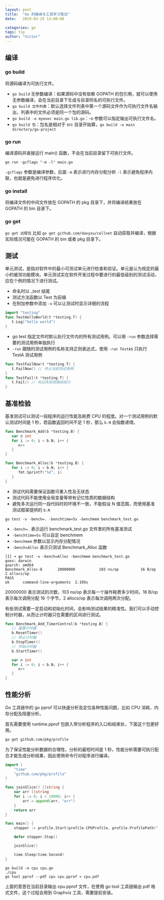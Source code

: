```yaml
---
layout: post
title:  "Go 的编译与工具学习笔记"
date:   2019-03-25 13:00:00

categories: go
tags: tip
author: "Victor"
---
```


## 编译

### go build
将源码编译为可执行文件。

* `go build` 无参数编译：如果源码中没有依赖 GOPATH 的包引用，就可以使用无参数编译，会在当前目录下生成与目录同名的可执行文件。
* `go build 文件列表`：默认选择文件列表中第一个源码文件作为可执行文件名输出，列表中的文件必须是同一个包的源码。
* `go build -o myexec main.go lib.go`：-o 参数可以指定输出可执行文件名。
* `go build 包`：包名是相对于 src 目录开始算，`go build -o main directory/go-project`

### go run
编译源码并直接运行 main() 函数，不会在当前目录留下可执行文件。

```
go run -gcflags "-m -l" main.go
```

`-gcflags` 参数是编译参数，后面 `-m` 表示进行内存分配分析 `-l` 表示避免程序内联，也就是避免进行程序优化。

### go install
将编译文件的中间文件放在 GOPATH 的 pkg 目录下，并将编译结果放在 GOPATH 的 bin 目录下。

### go get
`go get 远程包` 比如 `go get github.com/davyxu/cellnet` 自动获取并编译，根据实际情况可能在 GOPATH 的 bin 或者 pkg 目录下。

## 测试

单元测试，是指对软件中的最小可测试单元进行检查和验证。单元是认为规定的最小的被测功能模块。单元测试实在软件开发过程中要进行的最低级别的测试活动，应在个例的情况下进行测试。

* 命名时以 _test 结尾
* 测试方法函数以 Test 为前缀
* 在附加参数中添加 `-v` 可以让测试时显示详细的流程

```go
import "testing"
func TestHelloWorld(t *testing.T) {
   t.Log("hello world")
}
```

* go test 指定文件时默认执行文件内的所有测试用例。可以用 `-run` 参数选择需要的测试用例单独执行
* `-run` 跟随的测试用例的名称支持正则表达式，使用 `-run TestA$` 只执行 TestA 测试用例

```go
func TestFailNow(t *testing.T) {
   t.FailNow() // 终止当前测试用例
}
func TestFail(t *testing.T) {
   t.Fail() // 标记失败但继续执行
}
```

## 基准检验

基准测试可以测试一段程序的运行性能及耗费 CPU 的程度。对一个测试用例的默认测试时间是 1 秒，若函数返回时间不足 1 秒，那么 `b.N` 会指数递增。

```go
func Benchmark_Add(b *testing.B) {
   var n int
   for i := 0; i < b.N; i++ {
      n++
   }
}

func Benchmark_Alloc(b *testing.B) {
   for i := 0; i < b.N; i++ {
      fmt.Sprintf("%d", i)
   }
}
```

* 测试代码需要保证函数可重入性及无状态
* 测试代码不能使用全局变量等带有记忆性质的数据结构
* 避免多次运行同一段代码时的环境不一致，不能假设 N 值范围，而使用基准测试框架提供的 `b.N`

`go test -v -bench=. -benchtime=5s -benchmem benchmark_test.go`

* `-bench=.` 表示运行 benchmark_test.go 文件里的所有基准测试
* `-benchtime=5s` 可以自定 benchmem
* `-benchmem` 参数以显示内存分配情况
* `-bench=Alloc` 表示只测试 Benchmark_Alloc 函数

```
[I] ➜ go test -v -bench=Alloc -benchmem benchmark_test.go
goos: darwin
goarch: amd64
Benchmark_Alloc-8   	20000000	       103 ns/op	      16 B/op	       2 allocs/op
PASS
ok  	command-line-arguments	2.195s
```

20000000 表示测试的次数，103 ns/op 表示每一个操作耗费多少时间，16 B/op 表示每次调用分配 16 个字节，2 allocs/op 表示每次调用两次分配。

有些测试需要一定启动和初始化时间，会影响测试结果的精准性。我们可以手动控制计时器，从而让计时器只在需要的区间进行测试。

```go
func Benchmark_Add_TimerControl(b *testing.B) {
   // 重置计时器
   b.ResetTimer()
   // 停止计时器
   b.StopTimer()
   // 开始计时器
   b.StartTimer()

   var n int
   for i := 0; i < b.N; i++ {
      n++
   }
}
```

## 性能分析

Go 工具链中的 go pprof 可以快速分析及定位各种性能问题，比如 CPU 消耗、内存分配及阻塞分析。

首先需要使用 runtime.pprof 包嵌入带分析程序的入口和结束处，下面这个包更好用。

```bash
go get github.com/pkg/profile
```

为了保证性能分析数据的合理性，分析的最短时间是 1 秒，性能分析需要可执行配合才能生成分析结果，因此使用命令行对程序进行编译。

```go
import (
	"time"
	"github.com/pkg/profile"
)

func joinSlice() []string {
	var arr []string
	for i := 0; i < 10000; i++ {
		arr = append(arr, "arr")
	}
	return arr
}

func main() {
	stopper := profile.Start(profile.CPUProfile, profile.ProfilePath("."))

	defer stopper.Stop()

	joinSlice()

	time.Sleep(time.Second)
}
```

```
go build -o cpu cpu.go
./cpu
go tool pprof --pdf cpu cpu.pprof > cpu.pdf
```

上面的意思在当前目录输出 cpu.pprof 文件，在使用 go tool 工具链输出 pdf 格式文件，这个过程会用到 Graphviz 工具，需要提前安装。

